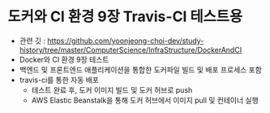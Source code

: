 # 도커와 CI 환경 9장 Travis-CI 테스트용
- 관련 깃 : https://github.com/yoonjeong-choi-dev/study-history/tree/master/ComputerScience/InfraStructure/DockerAndCI
- Docker와 CI 환경 9장 테스트
- 백엔드 및 프론트엔드 애플리케이션을 통합한 도커파일 빌드 및 배포 프로세스 포함
- travis-ci를 통한 자동 배포
  - 테스트 완료 후, 도커 이미지 빌드 및 도커 허브로 push
  - AWS Elastic Beanstalk을 통해 도커 허브에서 이미지 pull 및 컨테이너 실행